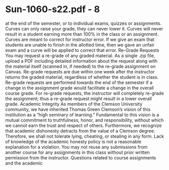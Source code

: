 # Sun-1060-s22.pdf - 8

at the end of the semester, or to individual exams, quizzes or assignments. Curves can only raise
your grade, they can never lower it. Curves will never result in a student earning more than 100%
in the class or an assignment. Curves are meant to correct for instructor error. If we give an exam
that students are unable to finish in the allotted time, then we gave an unfair exam and a curve
will be applied to correct that error.
Re-Grade Requests
You may request a re-grade of any graded material. As a single .zip file, upload a PDF including
detailed information about the request along with the material itself (scanned in, if needed) to the
re-grade assignment on Canvas. Re-grade requests are due within one week after the instructor
returns the graded material, regardless of whether the student is in class. Re-grade requests are
performed towards the end of the semester if a change in the assignment grade would facilitate a
change in the overall course grade. For re-grade requests, the instructor will completely re-grade
the assignment; thus a re-grade request might result in a lower overall grade.
Academic Integrity
As members of the Clemson University community, we have inherited Thomas Green Clemson’s
vision of this institution as a “high seminary of learning.” Fundamental to this vision is a mutual
commitment to truthfulness, honor, and responsibility, without which we cannot earn the trust and
respect of others. Furthermore, we recognize that academic dishonesty detracts from the value of
a Clemson degree. Therefore, we shall not tolerate lying, cheating, or stealing in any form. Lack
of knowledge of the academic honesty policy is not a reasonable explanation for a violation. You
may not reuse any submissions from another course for any assignments in this class without prior
written permission from the instructor. Questions related to course assignments and the academic